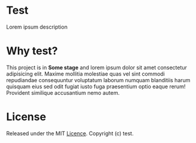 <h1 align="stat">Test</h1>
<p align="start">Lorem ipsum description</p>

# Why test?
This project is in **Some stage** and lorem ipsum dolor sit amet consectetur adipisicing elit. Maxime mollitia
 molestiae quas vel sint commodi repudiandae consequuntur voluptatum laborum numquam blanditiis harum quisquam eius sed odit fugiat iusto fuga praesentium optio
 eaque rerum! Provident similique accusantium nemo autem.

# License
Released under the MIT [Licence](../../LICENSE). Copyright (c) test.